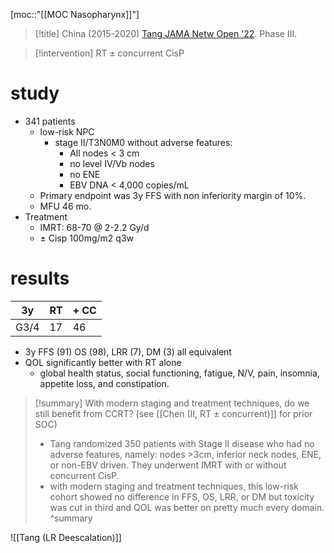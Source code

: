 [moc::"[[MOC Nasopharynx]]"]
>[!title]
> China (2015-2020) [Tang JAMA Netw Open '22](https://jamanetwork.com/journals/jama/article-abstract/2795527). Phase III. 

>[!intervention] 
> RT ± concurrent CisP

# study
- 341 patients
	 - low-risk NPC 
	 	- stage II/T3N0M0 without adverse features: 
			- All nodes < 3 cm 
			- no level IV/Vb nodes
			- no ENE
			- EBV DNA < 4,000 copies/mL
	- Primary endpoint was 3y FFS with non inferiority margin of 10%. 
	- MFU 46 mo.
- Treatment
	- IMRT: 68-70 @ 2-2.2 Gy/d
	- ± Cisp 100mg/m2 q3w

# results

| 3y   | RT  | + CC |
| ---- | --- | ---- |
| G3/4 | 17  | 46   |

- 3y FFS (91) OS (98), LRR (7), DM (3) all equivalent
- QOL significantly better with RT alone 
	- global health status, social functioning, fatigue, N/V, pain, insomnia, appetite loss, and constipation.

>[!summary] 
> With modern staging and treatment techniques, do we still benefit from CCRT? (see [[Chen (II, RT ± concurrent)]] for prior SOC)
> - Tang randomized 350 patients with Stage II disease who had no adverse features, namely: nodes >3cm, inferior neck nodes, ENE, or non-EBV driven. They underwent IMRT with or without concurrent CisP.
> - with modern staging and treatment techniques, this low-risk cohort showed no difference in FFS, OS, LRR, or DM but toxicity was cut in third and QOL was better on pretty much every domain. 
>^summary

![[Tang (LR Deescalation)]]